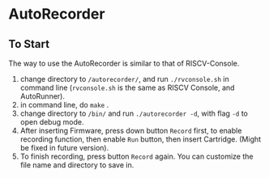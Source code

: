 # AutoRecorder

## To Start
The way to use the AutoRecorder is similar to that of RISCV-Console. 

1. change directory to ```/autorecorder/```, and run ```./rvconsole.sh``` in command line (```rvconsole.sh``` is the same as RISCV Console, and AutoRunner).
2. in command line, do ```make``` .
3. change directory to ```/bin/``` and run ```./autorecorder -d```, with flag ```-d``` to open debug mode.
4. After inserting Firmware, press down button ```Record``` first, to enable recording function, then enable ```Run``` button, then insert Cartridge. (Might be fixed in future version).
5. To finish recording, press button ```Record``` again. You can customize the file name and directory to save in. 

